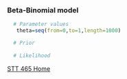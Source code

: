 ### Beta-Binomial model

```R
  # Parameter values 
   theta=seq(from=0,to=1,length=1000)

  # Prior
  
  # Likelihood
```


[STT 465 Home](https://github.com/gdlc/STT465)
